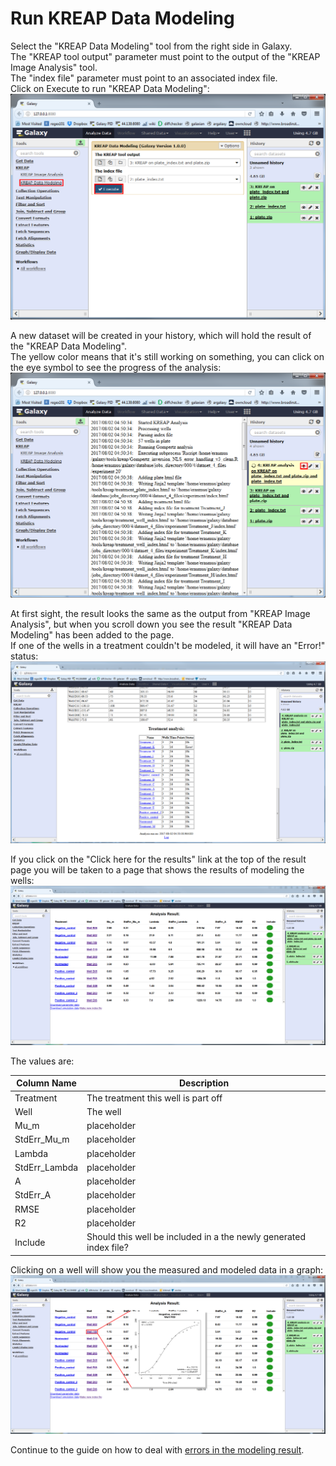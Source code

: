 # [](#header-1)Run KREAP Data Modeling

Select the "KREAP Data Modeling" tool from the right side in Galaxy.  
The "KREAP tool output" parameter must point to the output of the "KREAP Image Analysis" tool.  
The "index file" parameter must point to an associated index file.  
Click on Execute to run "KREAP Data Modeling":  
![use kreap data modeling 1](img/use_kreap_data_modeling1.png)  
  
A new dataset will be created in your history, which will hold the result of the "KREAP Data Modeling".  
The yellow color means that it's still working on something, you can click on the eye symbol to see the progress of the analysis:  
![use kreap data modeling 1](img/use_kreap_data_modeling2.png)  
  
At first sight, the result looks the same as the output from "KREAP Image Analysis", but when you scroll down you see the result "KREAP Data Modeling" has been added to the page.  
If one of the wells in a treatment couldn't be modeled, it will have an "Error!" status:  
![use kreap data modeling 1](img/use_kreap_data_modeling3.png)  

If you click on the "Click here for the results" link at the top of the result page you will be taken to a page that shows the results of modeling the wells:  
![use kreap data modeling 1](img/use_kreap_data_modeling4.png)  
  
The values are:  

| Column Name   | Description                                                       |
|---------------|-------------------------------------------------------------------|
| Treatment     | The treatment this well is part off                               |
| Well          | The well                                                          |
| Mu_m          | placeholder                                                       |
| StdErr_Mu_m   | placeholder                                                       |
| Lambda        | placeholder                                                       |
| StdErr_Lambda | placeholder                                                       |
| A             | placeholder                                                       |
| StdErr_A      | placeholder                                                       |
| RMSE          | placeholder                                                       |
| R2            | placeholder                                                       |
| Include       | Should this well be included in a the newly generated index file? |
  
Clicking on a well will show you the measured and modeled data in a graph:  
![use kreap data modeling 1](img/use_kreap_data_modeling5.png)  

Continue to the guide on how to deal with [errors in the modeling result](use_kreap_model_error).